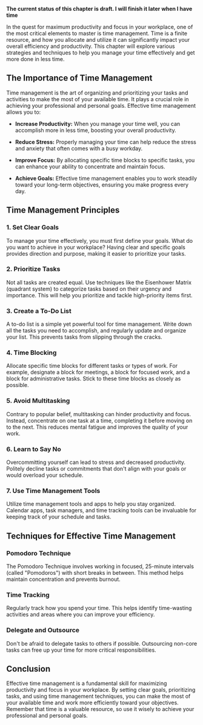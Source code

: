 **The current status of this chapter is draft. I will finish it later when I have time**

In the quest for maximum productivity and focus in your workplace, one of the most critical elements to master is time management. Time is a finite resource, and how you allocate and utilize it can significantly impact your overall efficiency and productivity. This chapter will explore various strategies and techniques to help you manage your time effectively and get more done in less time.

The Importance of Time Management
---------------------------------

Time management is the art of organizing and prioritizing your tasks and activities to make the most of your available time. It plays a crucial role in achieving your professional and personal goals. Effective time management allows you to:

* **Increase Productivity:** When you manage your time well, you can accomplish more in less time, boosting your overall productivity.

* **Reduce Stress:** Properly managing your time can help reduce the stress and anxiety that often comes with a busy workday.

* **Improve Focus:** By allocating specific time blocks to specific tasks, you can enhance your ability to concentrate and maintain focus.

* **Achieve Goals:** Effective time management enables you to work steadily toward your long-term objectives, ensuring you make progress every day.

Time Management Principles
--------------------------

### 1. Set Clear Goals

To manage your time effectively, you must first define your goals. What do you want to achieve in your workplace? Having clear and specific goals provides direction and purpose, making it easier to prioritize your tasks.

### 2. Prioritize Tasks

Not all tasks are created equal. Use techniques like the Eisenhower Matrix (quadrant system) to categorize tasks based on their urgency and importance. This will help you prioritize and tackle high-priority items first.

### 3. Create a To-Do List

A to-do list is a simple yet powerful tool for time management. Write down all the tasks you need to accomplish, and regularly update and organize your list. This prevents tasks from slipping through the cracks.

### 4. Time Blocking

Allocate specific time blocks for different tasks or types of work. For example, designate a block for meetings, a block for focused work, and a block for administrative tasks. Stick to these time blocks as closely as possible.

### 5. Avoid Multitasking

Contrary to popular belief, multitasking can hinder productivity and focus. Instead, concentrate on one task at a time, completing it before moving on to the next. This reduces mental fatigue and improves the quality of your work.

### 6. Learn to Say No

Overcommitting yourself can lead to stress and decreased productivity. Politely decline tasks or commitments that don't align with your goals or would overload your schedule.

### 7. Use Time Management Tools

Utilize time management tools and apps to help you stay organized. Calendar apps, task managers, and time tracking tools can be invaluable for keeping track of your schedule and tasks.

Techniques for Effective Time Management
----------------------------------------

### Pomodoro Technique

The Pomodoro Technique involves working in focused, 25-minute intervals (called "Pomodoros") with short breaks in between. This method helps maintain concentration and prevents burnout.

### Time Tracking

Regularly track how you spend your time. This helps identify time-wasting activities and areas where you can improve your efficiency.

### Delegate and Outsource

Don't be afraid to delegate tasks to others if possible. Outsourcing non-core tasks can free up your time for more critical responsibilities.

Conclusion
----------

Effective time management is a fundamental skill for maximizing productivity and focus in your workplace. By setting clear goals, prioritizing tasks, and using time management techniques, you can make the most of your available time and work more efficiently toward your objectives. Remember that time is a valuable resource, so use it wisely to achieve your professional and personal goals.

